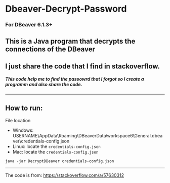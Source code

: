 # Dbeaver-Decrypt-Password

### For DBeaver 6.1.3+
This is a Java program that decrypts the connections of the DBeaver
-----
I just share the code that I find in stackoverflow.
-----
##### This code help me to find the passowrd that I forgot so I create a programm and also share the code.
-----
## How to run:
File location
 * Windows: USERNAME\AppData\Roaming\DBeaverData\workspace6\General\.dbeaver\credentials-config.json
 * Linux: locate the ```credentials-config.json```
 * Mac: locate the ```credentials-config.json```
```
java -jar DecryptDΒeaver credentials-config.json
```
----
The code is from: https://stackoverflow.com/a/57630312


